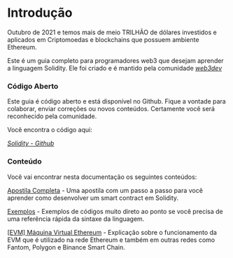 
# Introdução

  Outubro de 2021 e temos mais de meio TRILHÃO de dólares investidos e aplicados
  em Criptomoedas e blockchains que possuem ambiente Ethereum.

Este é um guia completo para programadores web3 que desejam aprender a linguagem Solidity. Ele foi criado e é mantido pela comunidade [_web3dev_](https://www.web3dev.com.br)

### Código Aberto

Este guia é código aberto e está disponível no Github. Fique a vontade para colaborar, enviar correções ou novos conteúdos. Certamente você será reconhecido pela comunidade.

Você encontra o código aqui:

[_Solidity - Github_](https://github.com/w3b3d3v/gitbook-solidity)

### Conteúdo

Você vai encontrar nesta documentação os seguintes conteúdos:

[Apostila Completa](https://github.com/w3b3d3v/gitbook-solidity/blob/main/src/SUMMARY.md#apostila-completa-) - Uma apostila com um passo a passo para você aprender como desenvolver um smart contract em Solidity.

[Exemplos](https://github.com/w3b3d3v/gitbook-solidity/blob/main/src/SUMMARY.md#exemplos) - Exemplos de códigos muito direto ao ponto se você precisa de uma referência rápida da sintaxe da linguagem.

[\[EVM\] Máquina Virtual Ethereum](https://github.com/w3b3d3v/gitbook-solidity/blob/main/src/SUMMARY.md#evm-m%C3%A1quina-virtual-ethereum) - Explicação sobre o funcionamento da EVM que é utilizado na rede Ethereum e também em outras redes como Fantom, Polygon e Binance Smart Chain.
